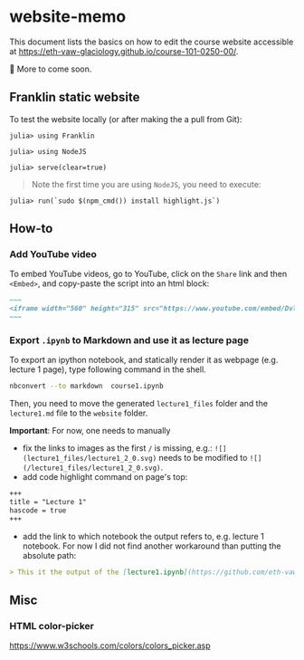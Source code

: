 # website-memo
This document lists the basics on how to edit the course website accessible at https://eth-vaw-glaciology.github.io/course-101-0250-00/.

🚧 More to come soon.

## Franklin static website

To test the website locally (or after making the a pull from Git):
```julia-repl
julia> using Franklin

julia> using NodeJS

julia> serve(clear=true)
```
> Note the first time you are using `NodeJS`, you need to execute:
```julia-repl
julia> run(`sudo $(npm_cmd()) install highlight.js`)
```

## How-to

### Add YouTube video
To embed YouTube videos, go to YouTube, click on the `Share` link and then `<Embed>`, and copy-paste the script into an html block:
```md
~~~
<iframe width="560" height="315" src="https://www.youtube.com/embed/DvlM0w6lYEY" title="YouTube video player" frameborder="0" allow="accelerometer; autoplay; clipboard-write; encrypted-media; gyroscope; picture-in-picture" allowfullscreen></iframe>
~~~
```

### Export `.ipynb` to Markdown and use it as lecture page
To export an ipython notebook, and statically render it as webpage (e.g. lecture 1 page), type following command in the shell.
```sh
nbconvert --to markdown  course1.ipynb
```
Then, you need to move the generated `lecture1_files` folder and the `lecture1.md` file to the `website` folder.

**Important**: For now, one needs to manually
- fix the links to images as the first `/` is missing, e.g.:
`![](lecture1_files/lecture1_2_0.svg)` needs to be modified to `![](/lecture1_files/lecture1_2_0.svg)`.
- add code highlight command on page's top:
```md
+++
title = "Lecture 1"
hascode = true
+++
```
- add the link to which notebook the output refers to, e.g. lecture 1 notebook. For now I did not find another workaround than putting the absolute path:
```md
> This it the output of the [lecture1.ipynb](https://github.com/eth-vaw-glaciology/course-101-0250-00/blob/main/lecture1/lecture1.ipynb)
```

## Misc

### HTML color-picker

https://www.w3schools.com/colors/colors_picker.asp
